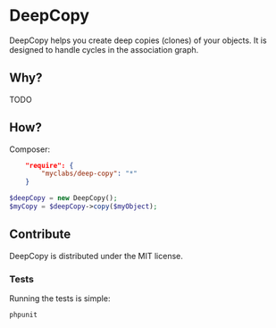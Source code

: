 # DeepCopy

DeepCopy helps you create deep copies (clones) of your objects. It is designed to handle cycles in the association graph.

## Why?

TODO

## How?

Composer:

```json
	"require": {
		"myclabs/deep-copy": "*"
	}
```

```php
$deepCopy = new DeepCopy();
$myCopy = $deepCopy->copy($myObject);
```

## Contribute

DeepCopy is distributed under the MIT license.

### Tests

Running the tests is simple:

```php
phpunit
```
